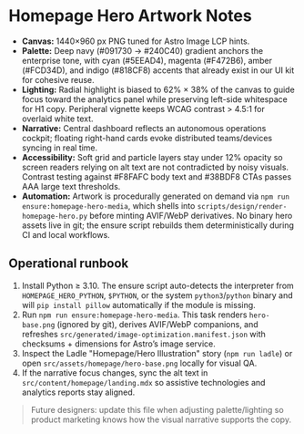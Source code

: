 # Homepage Hero Artwork Notes

- **Canvas:** 1440×960 px PNG tuned for Astro Image LCP hints.
- **Palette:** Deep navy (#091730 → #240C40) gradient anchors the enterprise tone, with cyan (#5EEAD4), magenta (#F472B6), amber (#FCD34D), and indigo (#818CF8) accents that already exist in our UI kit for cohesive reuse.
- **Lighting:** Radial highlight is biased to 62% × 38% of the canvas to guide focus toward the analytics panel while preserving left-side whitespace for H1 copy. Peripheral vignette keeps WCAG contrast > 4.5:1 for overlaid white text.
- **Narrative:** Central dashboard reflects an autonomous operations cockpit; floating right-hand cards evoke distributed teams/devices syncing in real time.
- **Accessibility:** Soft grid and particle layers stay under 12% opacity so screen readers relying on alt text are not contradicted by noisy visuals. Contrast testing against #F8FAFC body text and #38BDF8 CTAs passes AAA large text thresholds.
- **Automation:** Artwork is procedurally generated on demand via `npm run ensure:homepage-hero-media`, which shells into `scripts/design/render-homepage-hero.py` before minting AVIF/WebP derivatives. No binary hero assets live in git; the ensure script rebuilds them deterministically during CI and local workflows.

## Operational runbook

1. Install Python ≥ 3.10. The ensure script auto-detects the interpreter from `HOMEPAGE_HERO_PYTHON`, `$PYTHON`, or the system `python3`/`python` binary and will `pip install pillow` automatically if the module is missing.
2. Run `npm run ensure:homepage-hero-media`. This task renders `hero-base.png` (ignored by git), derives AVIF/WebP companions, and refreshes `src/generated/image-optimization.manifest.json` with checksums + dimensions for Astro’s image service.
3. Inspect the Ladle "Homepage/Hero Illustration" story (`npm run ladle`) or open `src/assets/homepage/hero-base.png` locally for visual QA.
4. If the narrative focus changes, sync the alt text in `src/content/homepage/landing.mdx` so assistive technologies and analytics reports stay aligned.

> Future designers: update this file when adjusting palette/lighting so product marketing knows how the visual narrative supports the copy.
